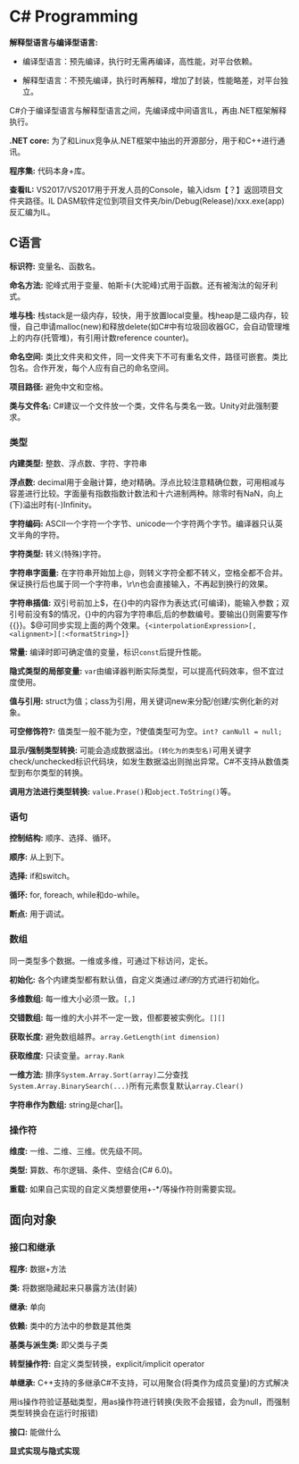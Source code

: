 # C\# Programming

**解释型语言与编译型语言:**

- 编译型语言：预先编译，执行时无需再编译，高性能，对平台依赖。

- 解释型语言：不预先编译，执行时再解释，增加了封装，性能略差，对平台独立。

C\#介于编译型语言与解释型语言之间，先编译成中间语言IL，再由.NET框架解释执行。

**.NET core:** 为了和Linux竞争从.NET框架中抽出的开源部分，用于和C++进行通讯。

**程序集:** 代码本身+库。

**查看IL:** VS2017/VS2017用于开发人员的Console，输入idsm【？】返回项目文件夹路径。IL DASM软件定位到项目文件夹/bin/Debug(Release)/xxx.exe(app)反汇编为IL。

## C语言

**标识符:** 变量名、函数名。

**命名方法:** 驼峰式用于变量、帕斯卡(大驼峰)式用于函数。还有被淘汰的匈牙利式。

**堆与栈:** 栈stack是一级内存，较快，用于放置local变量。栈heap是二级内存，较慢，自己申请malloc(new)和释放delete(如C#中有垃圾回收器GC，会自动管理堆上的内存(托管堆)，有引用计数reference counter)。

**命名空间:** 类比文件夹和文件，同一文件夹下不可有重名文件，路径可嵌套。类比包名。合作开发，每个人应有自己的命名空间。

**项目路径:** 避免中文和空格。

**类与文件名:** C#建议一个文件放一个类，文件名与类名一致。Unity对此强制要求。

### 类型

**内建类型:** 整数、浮点数、字符、字符串

**浮点数:** decimal用于金融计算，绝对精确。浮点比较注意精确位数，可用相减与容差进行比较。字面量有指数指数计数法和十六进制两种。除零时有NaN，向上(下)溢出时有(-)Infinity。

**字符编码:** ASCII一个字符一个字节、unicode一个字符两个字节。编译器只认英文半角的字符。

**字符类型:** 转义(特殊)字符。

**字符串字面量:** 在字符串开始加上@，则转义字符全都不转义，空格全都不合并。保证换行后也属于同一个字符串，\r\n也会直接输入，不再起到换行的效果。

**字符串插值:** 双引号前加上\$，在{}中的内容作为表达式(可编译)，能输入参数；双引号前没有\$的情况，{}中的内容为字符串后,后的参数编号。要输出{}则需要写作{{}}。\$@可同步实现上面的两个效果。`{<interpolationExpression>[,<alignment>][:<formatString>]}`

**常量:** 编译时即可确定值的变量，标识`const`后提升性能。

**隐式类型的局部变量:** `var`由编译器判断实际类型，可以提高代码效率，但不宜过度使用。

**值与引用:** struct为值；class为引用，用关键词new来分配/创建/实例化新的对象。

**可空修饰符?:** 值类型一般不能为空，?使值类型可为空。`int? canNull = null;`

**显示/强制类型转换:** 可能会造成数据溢出。`(转化为的类型名)`可用关键字check/unchecked标识代码块，如发生数据溢出则抛出异常。C\#不支持从数值类型到布尔类型的转换。

**调用方法进行类型转换:** `value.Prase()`和`object.ToString()`等。

### 语句

**控制结构:** 顺序、选择、循环。

**顺序:** 从上到下。

**选择:** if和switch。

**循环:** for, foreach, while和do-while。

**断点:** 用于调试。

### 数组

同一类型多个数据。一维或多维，可通过下标访问，定长。

**初始化:** 各个内建类型都有默认值，自定义类通过*递归*的方式进行初始化。

**多维数组:** 每一维大小必须一致。`[,]`

**交错数组:** 每一维的大小并不一定一致，但都要被实例化。`[][]`

**获取长度:** 避免数组越界。`array.GetLength(int dimension)`

**获取维度:** 只读变量。`array.Rank`

**一维方法:** 排序`System.Array.Sort(array)`二分查找`System.Array.BinarySearch(...)`所有元素恢复默认`array.Clear()`

**字符串作为数组:** string是char[]。

### 操作符

**维度:** 一维、二维、三维。优先级不同。

**类型:** 算数、布尔逻辑、条件、空结合(C\# 6.0)。

**重载:** 如果自己实现的自定义类想要使用+-*/等操作符则需要实现。

## 面向对象

### 接口和继承

**程序:** 数据+方法

**类:** 将数据隐藏起来只暴露方法(封装)

**继承:** 单向

**依赖:** 类中的方法中的参数是其他类

**基类与派生类:** 即父类与子类

**转型操作符:** 自定义类型转换，explicit/implicit operator

**单继承:** C++支持的多继承C#不支持，可以用聚合(将类作为成员变量)的方式解决

用is操作符验证基础类型，用as操作符进行转换(失败不会报错，会为null，而强制类型转换会在运行时报错)

**接口:** 能做什么

**显式实现与隐式实现**
